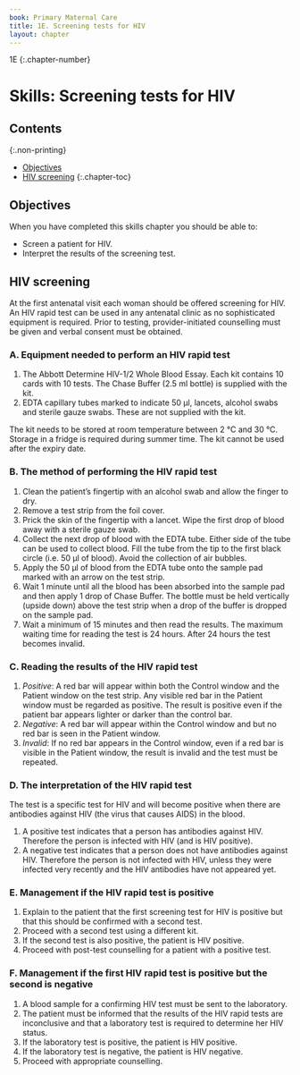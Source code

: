 ```yaml
---
book: Primary Maternal Care
title: 1E. Screening tests for HIV
layout: chapter
---
```


1E
{:.chapter-number}

# Skills: Screening tests for HIV

## Contents
{:.non-printing}

*   [Objectives](#objectives)
*   [HIV screening](#hiv-screening)
{:.chapter-toc}

## Objectives

When you have completed this skills chapter you should be able to:

*   Screen a patient for HIV.
*   Interpret the results of the screening test.

## HIV screening

At the first antenatal visit each woman should be offered screening for HIV. An HIV rapid test can be used in any antenatal clinic as no sophisticated equipment is required. Prior to testing, provider-initiated counselling must be given and verbal consent must be obtained.

### A. Equipment needed to perform an HIV rapid test

1.  The Abbott Determine HIV-1/2 Whole Blood Essay. Each kit contains 10 cards with 10 tests. The Chase Buffer (2.5 ml bottle) is supplied with the kit.
2.  EDTA capillary tubes marked to indicate 50 μl, lancets, alcohol swabs and sterile gauze swabs. These are not supplied with the kit.

The kit needs to be stored at room temperature between 2 °C and 30 °C. Storage in a fridge is required during summer time. The kit cannot be used after the expiry date.

### B. The method of performing the HIV rapid test

1.  Clean the patient’s fingertip with an alcohol swab and allow the finger to dry.
2.  Remove a test strip from the foil cover.
3.  Prick the skin of the fingertip with a lancet. Wipe the first drop of blood away with a sterile gauze swab.
4.  Collect the next drop of blood with the EDTA tube. Either side of the tube can be used to collect blood. Fill the tube from the tip to the first black circle (i.e. 50 μl of blood). Avoid the collection of air bubbles.
5.  Apply the 50 μl of blood from the EDTA tube onto the sample pad marked with an arrow on the test strip.
6.  Wait 1 minute until all the blood has been absorbed into the sample pad and then apply 1 drop of Chase Buffer. The bottle must be held vertically (upside down) above the test strip when a drop of the buffer is dropped on the sample pad.
7.  Wait a minimum of 15 minutes and then read the results. The maximum waiting time for reading the test is 24 hours. After 24 hours the test becomes invalid.

### C. Reading the results of the HIV rapid test

1.  *Positive*: A red bar will appear within both the Control window and the Patient window on the test strip. Any visible red bar in the Patient window must be regarded as positive. The result is positive even if the patient bar appears lighter or darker than the control bar.
2.  *Negative*: A red bar will appear within the Control window and but no red bar is seen in the Patient window.
3.  *Invalid*: If no red bar appears in the Control window, even if a red bar is visible in the Patient window, the result is invalid and the test must be repeated.

### D. The interpretation of the HIV rapid test

The test is a specific test for HIV and will become positive when there are antibodies against HIV (the virus that causes AIDS) in the blood.

1.  A positive test indicates that a person has antibodies against HIV. Therefore the person is infected with HIV (and is HIV positive).
2.  A negative test indicates that a person does not have antibodies against HIV. Therefore the person is not infected with HIV, unless they were infected very recently and the HIV antibodies have not appeared yet.

### E. Management if the HIV rapid test is positive

1.  Explain to the patient that the first screening test for HIV is positive but that this should be confirmed with a second test.
2.  Proceed with a second test using a different kit.
3.  If the second test is also positive, the patient is HIV positive.
4.  Proceed with post-test counselling for a patient with a positive test.

### F. Management if the first HIV rapid test is positive but the second is negative

1.  A blood sample for a confirming HIV test must be sent to the laboratory.
2.  The patient must be informed that the results of the HIV rapid tests are inconclusive and that a laboratory test is required to determine her HIV status.
3.  If the laboratory test is positive, the patient is HIV positive.
4.  If the laboratory test is negative, the patient is HIV negative.
5.  Proceed with appropriate counselling.
